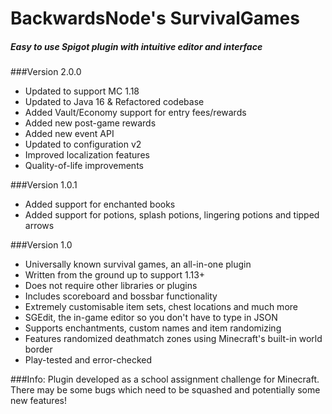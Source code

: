 # BackwardsNode's SurvivalGames
##### Easy to use Spigot plugin with intuitive editor and interface

###Version 2.0.0
+ Updated to support MC 1.18
+ Updated to Java 16 & Refactored codebase
+ Added Vault/Economy support for entry fees/rewards
+ Added new post-game rewards
+ Added new event API
+ Updated to configuration v2
+ Improved localization features
+ Quality-of-life improvements

###Version 1.0.1
+ Added support for enchanted books
+ Added support for potions, splash potions, lingering potions and tipped arrows

###Version 1.0
* Universally known survival games, an all-in-one plugin
* Written from the ground up to support 1.13+
* Does not require other libraries or plugins
* Includes scoreboard and bossbar functionality
* Extremely customisable item sets, chest locations and much more
* SGEdit, the in-game editor so you don't have to type in JSON
* Supports enchantments, custom names and item randomizing
* Features randomized deathmatch zones using Minecraft's built-in world border
* Play-tested and error-checked

###Info:
Plugin developed as a school assignment challenge for Minecraft. There may be some bugs which need to be squashed and potentially some new features!
